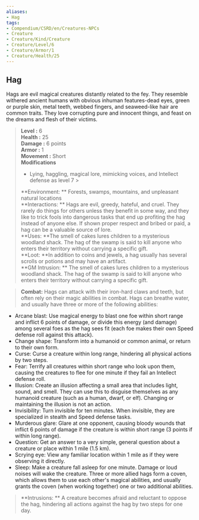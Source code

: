 ```yaml
---
aliases:
- Hag
tags:
- Compendium/CSRD/en/Creatures-NPCs
- Creature
- Creature/Kind/Creature
- Creature/Level/6
- Creature/Armor/1
- Creature/Health/25
---
```


  
## Hag  
Hags are evil magical creatures distantly related to the fey. They resemble withered ancient humans with obvious inhuman features-dead eyes, green or purple skin, metal teeth, webbed fingers, and seaweed-like hair are common traits. They love corrupting pure and innocent things, and feast on the dreams and flesh of their victims.  

  
> **Level :** 6  
> **Health :** 25  
> **Damage :** 6 points  
> **Armor :** 1  
> **Movement :** Short  
> **Modifications**  
>- Lying, haggling, magical lore, mimicking voices, and Intellect defense as level 7 >
>  
> **Environment: ** Forests, swamps, mountains, and unpleasant natural locations  
> **Interactions: ** Hags are evil, greedy, hateful, and cruel. They rarely do things for others unless they benefit in some way, and they like to trick fools into dangerous tasks that end up profiting the hag instead of anyone else. If shown proper respect and bribed or paid, a hag can be a valuable source of lore.  
> **Uses: **The smell of cakes lures children to a mysterious woodland shack. The hag of the swamp is said to kill anyone who enters their territory without carrying a specific gift.  
> **Loot: **In addition to coins and jewels, a hag usually has several scrolls or potions and may have an artifact.  
> **GM Intrusion: ** The smell of cakes lures children to a mysterious woodland shack. The hag of the swamp is said to kill anyone who enters their territory without carrying a specific gift.  

> **Combat:** 
> Hags can attack with their iron-hard claws and teeth, but often rely on their magic abilities in combat. Hags can breathe water, and usually have three or more of the following abilities: 
* Arcane blast: Use magical energy to blast one foe within short range and inflict 6 points of damage, or divide this energy (and damage) among several foes as the hag sees fit (each foe makes their own Speed defense roll against this attack). 
* Change shape: Transform into a humanoid or common animal, or return to their own form. 
* Curse: Curse a creature within long range, hindering all physical actions by two steps. 
* Fear: Terrify all creatures within short range who look upon them, causing the creatures to flee for one minute if they fail an Intellect defense roll. 
* Illusion: Create an illusion affecting a small area that includes light, sound, and smell. They can use this to disguise themselves as any humanoid creature (such as a human, dwarf, or elf). Changing or maintaining the illusion is not an action. 
* Invisibility: Turn invisible for ten minutes. When invisible, they are specialized in stealth and Speed defense tasks. 
* Murderous glare: Glare at one opponent, causing bloody wounds that inflict 6 points of damage if the creature is within short range (3 points if within long range). 
* Question: Get an answer to a very simple, general question about a creature or place within 1 mile (1.5 km). 
* Scrying eye: View any familiar location within 1 mile as if they were observing it directly. 
* Sleep: Make a creature fall asleep for one minute. Damage or loud noises will wake the creature. 
Three or more allied hags form a coven, which allows them to use each other's magical abilities, and usually grants the coven (when working together) one or two additional abilities.  
  

> **Intrusions: ** 
> A creature becomes afraid and reluctant to oppose the hag, hindering all actions against the hag by two steps for one day.  
